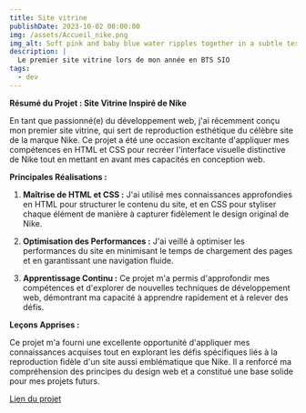 ```yaml
---
title: Site vitrine
publishDate: 2023-10-02 00:00:00
img: /assets/Accueil_nike.png
img_alt: Soft pink and baby blue water ripples together in a subtle texture.
description: |
  Le premier site vitrine lors de mon année en BTS SIO  
tags:
  - dev
---
```




**Résumé du Projet : Site Vitrine Inspiré de Nike**

En tant que passionné(e) du développement web, j'ai récemment conçu mon premier site vitrine, qui sert de reproduction esthétique du célèbre site de la marque Nike. Ce projet a été une occasion excitante d'appliquer mes compétences en HTML et CSS pour recréer l'interface visuelle distinctive de Nike tout en mettant en avant mes capacités en conception web.

**Principales Réalisations :**

1. **Maîtrise de HTML et CSS :** J'ai utilisé mes connaissances approfondies en HTML pour structurer le contenu du site, et en CSS pour styliser chaque élément de manière à capturer fidèlement le design original de Nike.

2. **Optimisation des Performances :** J'ai veillé à optimiser les performances du site en minimisant le temps de chargement des pages et en garantissant une navigation fluide.

3. **Apprentissage Continu :** Ce projet m'a permis d'approfondir mes compétences et d'explorer de nouvelles techniques de développement web, démontrant ma capacité à apprendre rapidement et à relever des défis.

**Leçons Apprises :**

Ce projet m'a fourni une excellente opportunité d'appliquer mes connaissances acquises tout en explorant les défis spécifiques liés à la reproduction fidèle d'un site aussi emblématique que Nike. Il a renforcé ma compréhension des principes du design web et a constitué une base solide pour mes projets futurs.



[Lien du projet](https://vitrinebts.netlify.app/)
